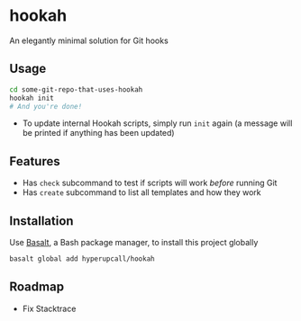 # hookah

An elegantly minimal solution for Git hooks

## Usage

```sh
cd some-git-repo-that-uses-hookah
hookah init
# And you're done!
```

- To update internal Hookah scripts, simply run `init` again (a message will be printed if anything has been updated)

## Features

- Has `check` subcommand to test if scripts will work _before_ running Git
- Has `create` subcommand to list all templates and how they work

## Installation

Use [Basalt](https://github.com/hyperupcall/basalt), a Bash package manager, to install this project globally

```sh
basalt global add hyperupcall/hookah
```

## Roadmap

- Fix Stacktrace
